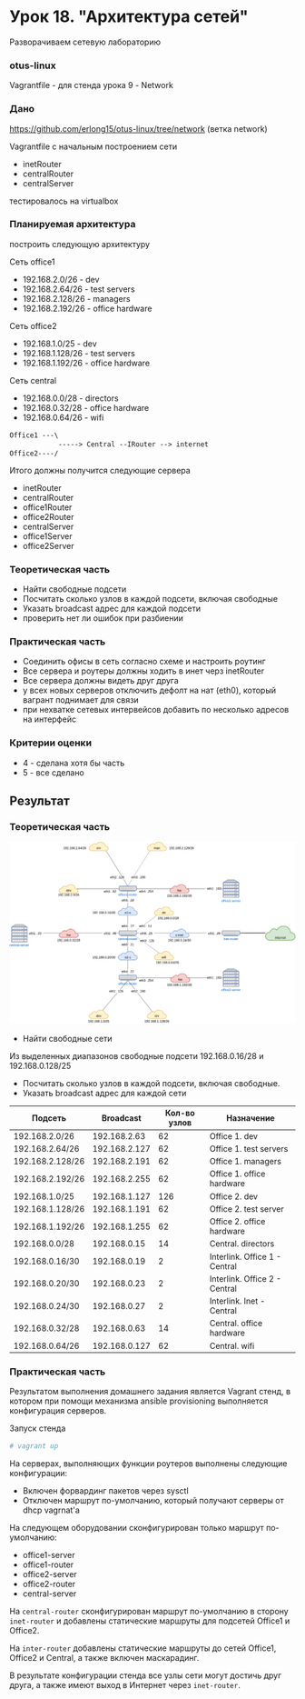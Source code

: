 # Урок 18. "Архитектура сетей"
Разворачиваем сетевую лабораторию

### otus-linux

Vagrantfile - для стенда урока 9 - Network

### Дано
https://github.com/erlong15/otus-linux/tree/network
(ветка network)

Vagrantfile с начальным построением сети
- inetRouter
- centralRouter
- centralServer

тестировалось на virtualbox

### Планируемая архитектура
построить следующую архитектуру

Сеть office1
- 192.168.2.0/26 - dev
- 192.168.2.64/26 - test servers
- 192.168.2.128/26 - managers
- 192.168.2.192/26 - office hardware

Сеть office2
- 192.168.1.0/25 - dev
- 192.168.1.128/26 - test servers
- 192.168.1.192/26 - office hardware


Сеть central
- 192.168.0.0/28 - directors
- 192.168.0.32/28 - office hardware
- 192.168.0.64/26 - wifi

```
Office1 ---\
            -----> Central --IRouter --> internet
Office2----/
```
Итого должны получится следующие сервера
- inetRouter
- centralRouter
- office1Router
- office2Router
- centralServer
- office1Server
- office2Server

### Теоретическая часть
- Найти свободные подсети
- Посчитать сколько узлов в каждой подсети, включая свободные
- Указать broadcast адрес для каждой подсети
- проверить нет ли ошибок при разбиении

### Практическая часть
- Соединить офисы в сеть согласно схеме и настроить роутинг
- Все сервера и роутеры должны ходить в инет черз inetRouter
- Все сервера должны видеть друг друга
- у всех новых серверов отключить дефолт на нат (eth0), который вагрант поднимает для связи
- при нехватке сетевых интервейсов добавить по несколько адресов на интерфейс

### Критерии оценки
 - 4 - сделана хотя бы часть
 - 5 - все сделано

## Результат
### Теоретическая часть
![Схема сети](img/network-scheme.png)

- Найти свободные сети

Из выделенных диапазонов свободные подсети 192.168.0.16/28 и 192.168.0.128/25

- Посчитать сколько узлов в каждой подсети, включая свободные.
- Указать broadcast адрес для каждой сети

| Подсеть          | Broadcast     | Кол-во узлов | Назначение                    |
|------------------|---------------|--------------|-------------------------------|
| 192.168.2.0/26   | 192.168.2.63  | 62           | Office 1. dev                 |
| 192.168.2.64/26  | 192.168.2.127 | 62           | Office 1. test servers        |
| 192.168.2.128/26 | 192.168.2.191 | 62           | Office 1. managers            |
| 192.168.2.192/26 | 192.168.2.255 | 62           | Office 1. office hardware     |
| 192.168.1.0/25   | 192.168.1.127 | 126          | Office 2. dev                 |
| 192.168.1.128/26 | 192.168.1.191 | 62           | Office 2. test server         |
| 192.168.1.192/26 | 192.168.1.255 | 62           | Office 2. office hardware     |
| 192.168.0.0/28   | 192.168.0.15  | 14           | Central. directors            |
| 192.168.0.16/30  | 192.168.0.19  | 2            | Interlink. Office 1 - Central |
| 192.168.0.20/30  | 192.168.0.23  | 2            | Interlink. Office 2 - Central |
| 192.168.0.24/30  | 192.168.0.27  | 2            | Interlink. Inet - Central     |
| 192.168.0.32/28  | 192.168.0.63  | 14           | Central. office hardware      |
| 192.168.0.64/26  | 192.168.0.127 | 62           | Central. wifi                 |


### Практическая часть
Результатом выполнения домашнего задания является Vagrant стенд, в котором при помощи механизма ansible provisioning выполняется конфигурация серверов.

Запуск стенда
```bash
# vagrant up
```

На серверах, выполняющих функции роутеров выполнены следующие конфигурации:
- Включен форвардинг пакетов через sysctl
- Отключен маршрут по-умолчанию, который получают серверы от dhcp vagrnat'а

На следующем оборудовании сконфигурирован только маршрут по-умолчанию:
- office1-server
- office1-router
- office2-server
- office2-router
- central-server

На `central-router` сконфигурирован маршрут по-умолчанию в сторону `inet-router` и добавлены статические маршруты для подсетей Office1 и Office2.

На `inter-router` добавлены статические маршруты до сетей Office1, Office2 и Central, а также включен маскарадинг.

В результате конфигурации стенда все узлы сети могут достичь друг друга, а также имеют выход в Интернет через `inet-router`.